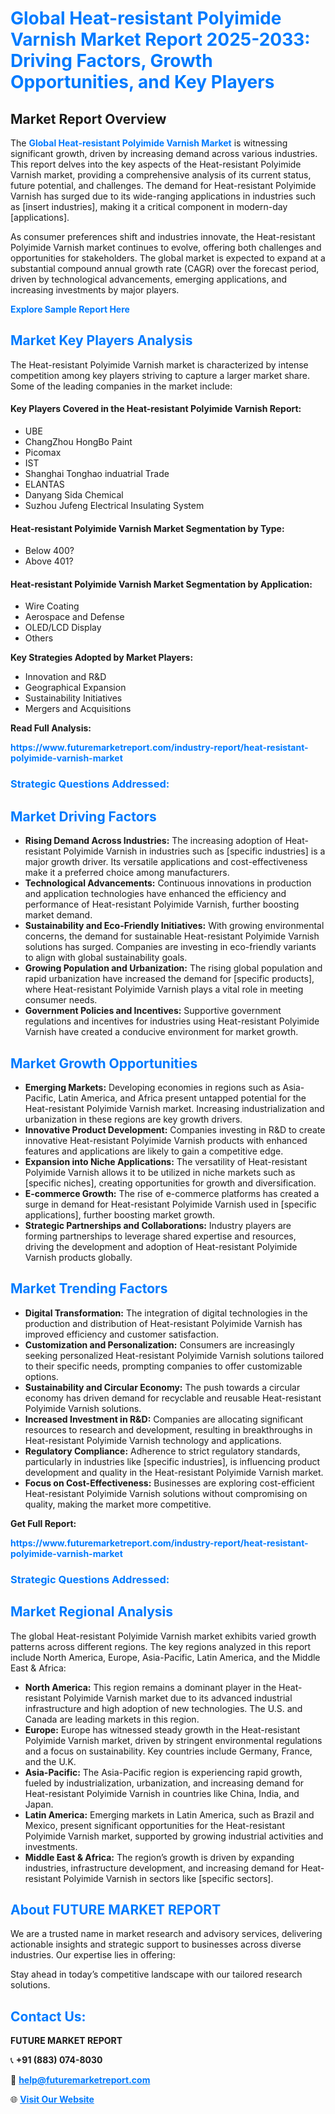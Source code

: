 <h1 style="color: #007BFF;">Global Heat-resistant Polyimide Varnish Market Report 2025-2033: Driving Factors, Growth Opportunities, and Key Players</h1>

<section id="overview">
<h2>Market Report Overview</h2>
<p>The <a href="https://www.futuremarketreport.com/industry-report/heat-resistant-polyimide-varnish-market" style="color: #007BFF; text-decoration: none;"><strong>Global Heat-resistant Polyimide Varnish Market</strong></a> is witnessing significant growth, driven by increasing demand across various industries. This report delves into the key aspects of the Heat-resistant Polyimide Varnish market, providing a comprehensive analysis of its current status, future potential, and challenges. The demand for Heat-resistant Polyimide Varnish has surged due to its wide-ranging applications in industries such as [insert industries], making it a critical component in modern-day [applications].</p>
<p>As consumer preferences shift and industries innovate, the Heat-resistant Polyimide Varnish market continues to evolve, offering both challenges and opportunities for stakeholders. The global market is expected to expand at a substantial compound annual growth rate (CAGR) over the forecast period, driven by technological advancements, emerging applications, and increasing investments by major players.</p>
</section>

<section id="overview">
<p><a href="https://www.futuremarketreport.com/request-sample/reportId=114213" style="color: #007BFF; text-decoration: none;"><strong>Explore Sample Report Here</strong></a></p>
</section>

<section id="key-players">
<h2 style="color: #007BFF;">Market Key Players Analysis</h2>
<p>The Heat-resistant Polyimide Varnish market is characterized by intense competition among key players striving to capture a larger market share. Some of the leading companies in the market include:</p>
<h4>Key Players Covered in the Heat-resistant Polyimide Varnish Report:</h4>
<ul><li>UBE</li><li>ChangZhou HongBo Paint</li><li>Picomax</li><li>IST</li><li>Shanghai Tonghao induatrial Trade</li><li>ELANTAS</li><li>Danyang Sida Chemical</li><li>Suzhou Jufeng Electrical Insulating System</li></ul>
<h4>Heat-resistant Polyimide Varnish Market Segmentation by Type:</h4>
<ul><li>Below 400?</li><li>Above 401?</li></ul>

<h4>Heat-resistant Polyimide Varnish Market Segmentation by Application:</h4>
<ul><li>Wire Coating</li><li>Aerospace and Defense</li><li>OLED/LCD Display</li><li>Others</li></ul>
<p><strong>Key Strategies Adopted by Market Players:</strong></p>
<ul>
<li>Innovation and R&D</li>
<li>Geographical Expansion</li>
<li>Sustainability Initiatives</li>
<li>Mergers and Acquisitions</li>
</ul>
</section>

<section>
<p><strong>Read Full Analysis: </strong></p><a href="https://www.futuremarketreport.com/industry-report/heat-resistant-polyimide-varnish-market" style="color: #007BFF; text-decoration: none;"><strong>https://www.futuremarketreport.com/industry-report/heat-resistant-polyimide-varnish-market</strong></a>
<h3 style="color: #007BFF;">Strategic Questions Addressed:</h3>
</section>

<section id="driving-factors">
<h2 style="color: #007BFF;">Market Driving Factors</h2>
<ul>
<li><strong>Rising Demand Across Industries:</strong> The increasing adoption of Heat-resistant Polyimide Varnish in industries such as [specific industries] is a major growth driver. Its versatile applications and cost-effectiveness make it a preferred choice among manufacturers.</li>
<li><strong>Technological Advancements:</strong> Continuous innovations in production and application technologies have enhanced the efficiency and performance of Heat-resistant Polyimide Varnish, further boosting market demand.</li>
<li><strong>Sustainability and Eco-Friendly Initiatives:</strong> With growing environmental concerns, the demand for sustainable Heat-resistant Polyimide Varnish solutions has surged. Companies are investing in eco-friendly variants to align with global sustainability goals.</li>
<li><strong>Growing Population and Urbanization:</strong> The rising global population and rapid urbanization have increased the demand for [specific products], where Heat-resistant Polyimide Varnish plays a vital role in meeting consumer needs.</li>
<li><strong>Government Policies and Incentives:</strong> Supportive government regulations and incentives for industries using Heat-resistant Polyimide Varnish have created a conducive environment for market growth.</li>
</ul>
</section>

<section id="growth-opportunities">
<h2 style="color: #007BFF;">Market Growth Opportunities</h2>
<ul>
<li><strong>Emerging Markets:</strong> Developing economies in regions such as Asia-Pacific, Latin America, and Africa present untapped potential for the Heat-resistant Polyimide Varnish market. Increasing industrialization and urbanization in these regions are key growth drivers.</li>
<li><strong>Innovative Product Development:</strong> Companies investing in R&D to create innovative Heat-resistant Polyimide Varnish products with enhanced features and applications are likely to gain a competitive edge.</li>
<li><strong>Expansion into Niche Applications:</strong> The versatility of Heat-resistant Polyimide Varnish allows it to be utilized in niche markets such as [specific niches], creating opportunities for growth and diversification.</li>
<li><strong>E-commerce Growth:</strong> The rise of e-commerce platforms has created a surge in demand for Heat-resistant Polyimide Varnish used in [specific applications], further boosting market growth.</li>
<li><strong>Strategic Partnerships and Collaborations:</strong> Industry players are forming partnerships to leverage shared expertise and resources, driving the development and adoption of Heat-resistant Polyimide Varnish products globally.</li>
</ul>
</section>

<section id="trending-factors">
<h2 style="color: #007BFF;">Market Trending Factors</h2>
<ul>
<li><strong>Digital Transformation:</strong> The integration of digital technologies in the production and distribution of Heat-resistant Polyimide Varnish has improved efficiency and customer satisfaction.</li>
<li><strong>Customization and Personalization:</strong> Consumers are increasingly seeking personalized Heat-resistant Polyimide Varnish solutions tailored to their specific needs, prompting companies to offer customizable options.</li>
<li><strong>Sustainability and Circular Economy:</strong> The push towards a circular economy has driven demand for recyclable and reusable Heat-resistant Polyimide Varnish solutions.</li>
<li><strong>Increased Investment in R&D:</strong> Companies are allocating significant resources to research and development, resulting in breakthroughs in Heat-resistant Polyimide Varnish technology and applications.</li>
<li><strong>Regulatory Compliance:</strong> Adherence to strict regulatory standards, particularly in industries like [specific industries], is influencing product development and quality in the Heat-resistant Polyimide Varnish market.</li>
<li><strong>Focus on Cost-Effectiveness:</strong> Businesses are exploring cost-efficient Heat-resistant Polyimide Varnish solutions without compromising on quality, making the market more competitive.</li>
</ul>
</section>

<section>
<p><strong>Get Full Report: </strong></p><a href="https://www.futuremarketreport.com/industry-report/heat-resistant-polyimide-varnish-market" style="color: #007BFF; text-decoration: none;"><strong>https://www.futuremarketreport.com/industry-report/heat-resistant-polyimide-varnish-market</strong></a>
<h3 style="color: #007BFF;">Strategic Questions Addressed:</h3>
</section>


<section id="regional-analysis">
<h2 style="color: #007BFF;">Market Regional Analysis</h2>
<p>The global Heat-resistant Polyimide Varnish market exhibits varied growth patterns across different regions. The key regions analyzed in this report include North America, Europe, Asia-Pacific, Latin America, and the Middle East & Africa:</p>
<ul>
<li><strong>North America:</strong> This region remains a dominant player in the Heat-resistant Polyimide Varnish market due to its advanced industrial infrastructure and high adoption of new technologies. The U.S. and Canada are leading markets in this region.</li>
<li><strong>Europe:</strong> Europe has witnessed steady growth in the Heat-resistant Polyimide Varnish market, driven by stringent environmental regulations and a focus on sustainability. Key countries include Germany, France, and the U.K.</li>
<li><strong>Asia-Pacific:</strong> The Asia-Pacific region is experiencing rapid growth, fueled by industrialization, urbanization, and increasing demand for Heat-resistant Polyimide Varnish in countries like China, India, and Japan.</li>
<li><strong>Latin America:</strong> Emerging markets in Latin America, such as Brazil and Mexico, present significant opportunities for the Heat-resistant Polyimide Varnish market, supported by growing industrial activities and investments.</li>
<li><strong>Middle East & Africa:</strong> The region’s growth is driven by expanding industries, infrastructure development, and increasing demand for Heat-resistant Polyimide Varnish in sectors like [specific sectors].</li>
</ul>
</section>

<footer>
<h2 style="color: #007BFF;">About FUTURE MARKET REPORT</h2>
<p>We are a trusted name in market research and advisory services, delivering actionable insights and strategic support to businesses across diverse industries. Our expertise lies in offering:</p>

<p>Stay ahead in today’s competitive landscape with our tailored research solutions.</p>

<h2 style="color: #007BFF;">Contact Us:</h2>
<p><strong>FUTURE MARKET REPORT</strong></p>
<p>📞 <strong>+91 (883) 074-8030</strong></p>
<p>📧 <strong><a href="mailto:help@futuremarketreport.com" style="color: #007BFF;">help@futuremarketreport.com</a></strong></p>
<p>🌐 <strong><a href="https://www.futuremarketreport.com/" style="color: #007BFF;">Visit Our Website</a></strong></p>
</footer>